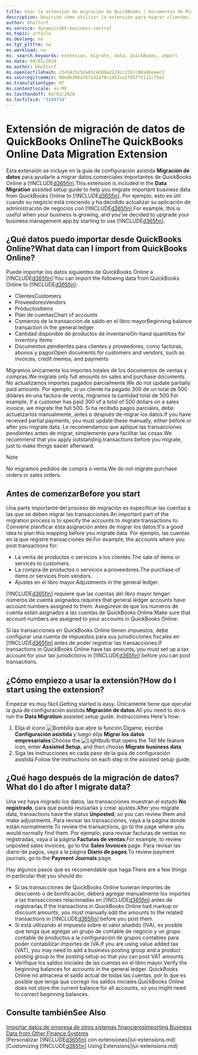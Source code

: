 ```yaml
---
title: Usar la extensión de migración de QuickBooks | Documentos de Microsoft
description: Describe cómo utilizar la extensión para migrar clientes, proveedores, elementos y cuentas de QuickBooks Online a Business Central.
author: bholtorf
ms.service: dynamics365-business-central
ms.topic: article
ms.devlang: na
ms.tgt_pltfrm: na
ms.workload: na
ms. search.keywords: extension, migrate, data, QuickBooks, import
ms.date: 04/01/2020
ms.author: bholtorf
ms.openlocfilehash: c3e5415c5da03c4dd9a2228cc21b7c08a9beeec3
ms.sourcegitcommit: 88e4b30eaf6fa32af0c1452ce2f85ff1111c75e2
ms.translationtype: HT
ms.contentlocale: es-MX
ms.lasthandoff: 04/01/2020
ms.locfileid: "3189734"
---
```

# <a name="the-quickbooks-online-data-migration-extension"></a><span data-ttu-id="84d9f-103">Extensión de migración de datos de QuickBooks Online</span><span class="sxs-lookup"><span data-stu-id="84d9f-103">The QuickBooks Online Data Migration Extension</span></span>
<span data-ttu-id="84d9f-104">Esta extensión se incluye en la guía de configuración asistida **Migración de datos** para ayudarle a migrar datos comerciales importantes de QuickBooks Online a [!INCLUDE[d365fin](includes/d365fin_md.md)].</span><span class="sxs-lookup"><span data-stu-id="84d9f-104">This extension is included in the **Data Migration** assisted setup guide to help you migrate important business data from QuickBooks Online to [!INCLUDE[d365fin](includes/d365fin_md.md)].</span></span> <span data-ttu-id="84d9f-105">Por ejemplo, esto es útil cuando su negocio está creciendo y ha decidido actualizar su aplicación de administración de negocios con [!INCLUDE[d365fin](includes/d365fin_md.md)].</span><span class="sxs-lookup"><span data-stu-id="84d9f-105">For example, this is useful when your business is growing, and you've decided to upgrade your business management app by starting to use [!INCLUDE[d365fin](includes/d365fin_md.md)].</span></span>

## <a name="what-data-can-i-import-from-quickbooks-online"></a><span data-ttu-id="84d9f-106">¿Qué datos puedo importar desde QuickBooks Online?</span><span class="sxs-lookup"><span data-stu-id="84d9f-106">What data can I import from QuickBooks Online?</span></span>
<span data-ttu-id="84d9f-107">Puede importar los datos siguientes de QuickBooks Online a [!INCLUDE[d365fin](includes/d365fin_md.md)]:</span><span class="sxs-lookup"><span data-stu-id="84d9f-107">You can import the following data from QuickBooks Online to [!INCLUDE[d365fin](includes/d365fin_md.md)]:</span></span>  

* <span data-ttu-id="84d9f-108">Clientes</span><span class="sxs-lookup"><span data-stu-id="84d9f-108">Customers</span></span>
* <span data-ttu-id="84d9f-109">Proveedores</span><span class="sxs-lookup"><span data-stu-id="84d9f-109">Vendors</span></span>
* <span data-ttu-id="84d9f-110">Productos</span><span class="sxs-lookup"><span data-stu-id="84d9f-110">Items</span></span>
* <span data-ttu-id="84d9f-111">Plan de cuentas</span><span class="sxs-lookup"><span data-stu-id="84d9f-111">Chart of accounts</span></span>
* <span data-ttu-id="84d9f-112">Comienzo de la transacción de saldo en el libro mayor</span><span class="sxs-lookup"><span data-stu-id="84d9f-112">Beginning balance transaction in the general ledger</span></span>
* <span data-ttu-id="84d9f-113">Cantidad disponible de productos de inventario</span><span class="sxs-lookup"><span data-stu-id="84d9f-113">On-hand quantities for inventory items</span></span>
* <span data-ttu-id="84d9f-114">Documentos pendientes para clientes y proveedores, como facturas, abonos y pagos</span><span class="sxs-lookup"><span data-stu-id="84d9f-114">Open documents for customers and vendors, such as invoices, credit memos, and payments</span></span>

<span data-ttu-id="84d9f-115">Migramos únicamente los importes totales de los documentos de ventas y compras.</span><span class="sxs-lookup"><span data-stu-id="84d9f-115">We migrate only full amounts on sales and purchase documents.</span></span> <span data-ttu-id="84d9f-116">No actualizamos importes pagados parcialmente.</span><span class="sxs-lookup"><span data-stu-id="84d9f-116">We do not update partially paid amounts.</span></span> <span data-ttu-id="84d9f-117">Por ejemplo, si un cliente ha pagado 300 de un total de 500 dólares en una factura de venta, migramos la cantidad total de 500.</span><span class="sxs-lookup"><span data-stu-id="84d9f-117">For example, if a customer has paid 300 of a total of 500 dollars on a sales invoice, we migrate the full 500.</span></span> <span data-ttu-id="84d9f-118">Si ha recibido pagos parciales, debe actualizarlos manualmente, antes o después de migrar los datos.</span><span class="sxs-lookup"><span data-stu-id="84d9f-118">If you have received partial payments, you must update these manually, either before or after you migrate data.</span></span> <span data-ttu-id="84d9f-119">Le recomendamos que aplique las transacciones pendientes antes de migrar, simplemente para facilitar las cosas.</span><span class="sxs-lookup"><span data-stu-id="84d9f-119">We recommend that you apply outstanding transactions before you migrate, just to make things easier afterward.</span></span>

> [!NOTE]  
>   <span data-ttu-id="84d9f-120">No migramos pedidos de compra o venta.</span><span class="sxs-lookup"><span data-stu-id="84d9f-120">We do not migrate purchase orders or sales orders.</span></span>

## <a name="before-you-start"></a><span data-ttu-id="84d9f-121">Antes de comenzar</span><span class="sxs-lookup"><span data-stu-id="84d9f-121">Before you start</span></span>
<span data-ttu-id="84d9f-122">Una parte importante del proceso de migración es especificar las cuentas a las que se deben migrar las transacciones.</span><span class="sxs-lookup"><span data-stu-id="84d9f-122">An important part of the migration process is to specify the accounts to migrate transactions to.</span></span> <span data-ttu-id="84d9f-123">Conviene planificar esta asignación antes de migrar los datos.</span><span class="sxs-lookup"><span data-stu-id="84d9f-123">It's a good idea to plan this mapping before you migrate data.</span></span> <span data-ttu-id="84d9f-124">Por ejemplo, las cuentas en la que registre transacciones de:</span><span class="sxs-lookup"><span data-stu-id="84d9f-124">For example, the accounts where you post transactions for:</span></span>  

* <span data-ttu-id="84d9f-125">La venta de productos o servicios a los clientes.</span><span class="sxs-lookup"><span data-stu-id="84d9f-125">The sale of items or services to customers.</span></span>
* <span data-ttu-id="84d9f-126">La compra de productos o servicios a proveedores.</span><span class="sxs-lookup"><span data-stu-id="84d9f-126">The purchase of items or services from vendors.</span></span>  
* <span data-ttu-id="84d9f-127">Ajustes en el libro mayor.</span><span class="sxs-lookup"><span data-stu-id="84d9f-127">Adjustments in the general ledger.</span></span>  

[!INCLUDE[d365fin](includes/d365fin_md.md)] <span data-ttu-id="84d9f-128">requiere que las cuentas del libro mayor tengan números de cuenta asignados.</span><span class="sxs-lookup"><span data-stu-id="84d9f-128">requires that general ledger accounts have account numbers assigned to them.</span></span> <span data-ttu-id="84d9f-129">Asegúrese de que los números de cuenta están asignados a las cuentas de QuickBooks Online.</span><span class="sxs-lookup"><span data-stu-id="84d9f-129">Make sure that account numbers are assigned to your accounts in QuickBooks Online.</span></span>

<span data-ttu-id="84d9f-130">Si las transacciones en QuickBooks Online tienen impuestos, debe configurar una cuenta de impuestos para sus jurisdicciones fiscales en [!INCLUDE[d365fin](includes/d365fin_md.md)] antes de poder registrar las transacciones.</span><span class="sxs-lookup"><span data-stu-id="84d9f-130">If transactions in QuickBooks Online have tax amounts, you must set up a tax account for your tax jurisdictions in [!INCLUDE[d365fin](includes/d365fin_md.md)] before you can post transactions.</span></span>

## <a name="how-do-i-start-using-the-extension"></a><span data-ttu-id="84d9f-131">¿Cómo empiezo a usar la extensión?</span><span class="sxs-lookup"><span data-stu-id="84d9f-131">How do I start using the extension?</span></span>
<span data-ttu-id="84d9f-132">Empezar es muy fácil.</span><span class="sxs-lookup"><span data-stu-id="84d9f-132">Getting started is easy.</span></span> <span data-ttu-id="84d9f-133">Únicamente tiene que ejecutar la guía de configuración asistida **Migración de datos**.</span><span class="sxs-lookup"><span data-stu-id="84d9f-133">All you need to do is run the **Data Migration** assisted setup guide.</span></span> <span data-ttu-id="84d9f-134">Instrucciones:</span><span class="sxs-lookup"><span data-stu-id="84d9f-134">Here's how:</span></span>

1. <span data-ttu-id="84d9f-135">Elija el icono ![Bombilla que abre la función Dígame](media/ui-search/search_small.png "Dígame qué desea hacer"), escriba **Configuración asistida** y luego elija **Migrar los datos empresariales**.</span><span class="sxs-lookup"><span data-stu-id="84d9f-135">Choose the ![Lightbulb that opens the Tell Me feature](media/ui-search/search_small.png "Tell me what you want to do") icon, enter **Assisted Setup**, and then choose **Migrate business data**.</span></span>
2. <span data-ttu-id="84d9f-136">Siga las instrucciones en cada paso de la guía de configuración asistida.</span><span class="sxs-lookup"><span data-stu-id="84d9f-136">Follow the instructions on each step in the assisted setup guide.</span></span>

## <a name="what-do-i-do-after-i-migrate-data"></a><span data-ttu-id="84d9f-137">¿Qué hago después de la migración de datos?</span><span class="sxs-lookup"><span data-stu-id="84d9f-137">What do I do after I migrate data?</span></span>
<span data-ttu-id="84d9f-138">Una vez haya migrado los datos, las transacciones muestran el estado **No registrado**, para que pueda revisarlas y crear ajustes.</span><span class="sxs-lookup"><span data-stu-id="84d9f-138">After you migrate data, transactions have the status **Unposted**, so you can review them and make adjustments.</span></span> <span data-ttu-id="84d9f-139">Para revisar las transacciones, vaya a la página donde están normalmente.</span><span class="sxs-lookup"><span data-stu-id="84d9f-139">To review the transactions, go to the page where you would normally find them.</span></span> <span data-ttu-id="84d9f-140">Por ejemplo, para revisar facturas de ventas no registradas, vaya a la página **Facturas de ventas**.</span><span class="sxs-lookup"><span data-stu-id="84d9f-140">For example, to review unposted sales invoices, go to the **Sales Invoices** page.</span></span> <span data-ttu-id="84d9f-141">Para revisar las diario de pagos, vaya a la página **Diario de pagos**.</span><span class="sxs-lookup"><span data-stu-id="84d9f-141">To review payment journals, go to the **Payment Journals** page.</span></span>   

<span data-ttu-id="84d9f-142">Hay algunos pasos que es recomendable que haga:</span><span class="sxs-lookup"><span data-stu-id="84d9f-142">There are a few things in particular that you should do:</span></span>

* <span data-ttu-id="84d9f-143">Si las transacciones de QuickBooks Online tuvieran importes de descuento o de bonificación, deberá agregar manualmente los importes a las transacciones relacionadas en [!INCLUDE[d365fin](includes/d365fin_md.md)] antes de registrarlas.</span><span class="sxs-lookup"><span data-stu-id="84d9f-143">If the transactions in QuickBooks Online had markup or discount amounts, you must manually add the amounts to the related transactions in [!INCLUDE[d365fin](includes/d365fin_md.md)] before you post them.</span></span>
* <span data-ttu-id="84d9f-144">Si está utilizando el impuesto sobre el valor añadido (IVA), es posible que tenga que agregar un grupo de contable de negocio y un grupo contable de productos a la configuración de grupos contables para poder contabilizar importes de IVA.</span><span class="sxs-lookup"><span data-stu-id="84d9f-144">If you are using value added tax (VAT), you may need to add a business posting group and a product posting group to the posting setup so that you can post VAT amounts.</span></span>
* <span data-ttu-id="84d9f-145">Verifique los saldos iniciales de las cuentas en el libro mayor.</span><span class="sxs-lookup"><span data-stu-id="84d9f-145">Verify the beginning balances for accounts in the general ledger.</span></span> <span data-ttu-id="84d9f-146">QuickBooks Online no almacena el saldo actual de todas las cuentas, por lo que es posible que tenga que corregir los saldos iniciales.</span><span class="sxs-lookup"><span data-stu-id="84d9f-146">QuickBooks Online does not store the current balance for all accounts, so you might need to correct beginning balances.</span></span>

## <a name="see-also"></a><span data-ttu-id="84d9f-147">Consulte también</span><span class="sxs-lookup"><span data-stu-id="84d9f-147">See Also</span></span>
[<span data-ttu-id="84d9f-148">Importar datos de empresa de otros sistemas financieros</span><span class="sxs-lookup"><span data-stu-id="84d9f-148">Importing Business Data from Other Finance Systems</span></span>](across-import-data-configuration-packages.md)  
<span data-ttu-id="84d9f-149">[Personalizar [!INCLUDE[d365fin](includes/d365fin_md.md)] con extensiones](ui-extensions.md)</span><span class="sxs-lookup"><span data-stu-id="84d9f-149">[Customizing [!INCLUDE[d365fin](includes/d365fin_md.md)] Using Extensions](ui-extensions.md)</span></span>  

